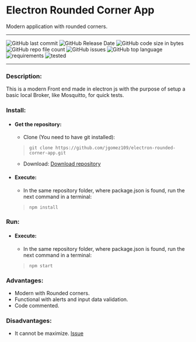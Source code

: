 # Electron Rounded Corner App
Modern application with rounded corners. 

<hr>

![GitHub last commit](https://img.shields.io/github/last-commit/jgomez109/electron-rounded-corner-app?logo=Github)
![GitHub Release Date](https://img.shields.io/github/release-date/jgomez109/electron-rounded-corner-app?logo=github)
![GitHub code size in bytes](https://img.shields.io/github/languages/code-size/jgomez109/electron-rounded-corner-app?logo=github)
![GitHub repo file count](https://img.shields.io/github/directory-file-count/jgomez109/electron-rounded-corner-app?logo=github)
![GitHub issues](https://img.shields.io/github/issues/jgomez109/electron-rounded-corner-app?logo=github)
![GitHub top language](https://img.shields.io/github/languages/top/jgomez109/electron-rounded-corner-app?logo=github)
![requirements](https://img.shields.io/badge/Requirements-Node%20js-green)
![tested](https://img.shields.io/badge/Tested-on%20Windows-brightgreen)

<hr>

### Description:
This is a modern Front end made in electron js with the purpose of setup a basic local Broker, like Mosquitto, for quick tests.

### Install:
+ #### Get the repository:
  - Clone (You need to have git installed):
  > ```git clone https://github.com/jgomez109/electron-rounded-corner-app.git ```
  - Download:
  [Download repository](https://github.com/jgomez109/electron-rounded-corner-app/archive/refs/heads/main.zip)

+ #### Execute:
  - In the same repository folder, where package.json is found, run the next command in a terminal: 
  > ```npm install```
  

### Run:
+ #### Execute:
  - In the same repository folder, where package.json is found, run the next command in a terminal: 
  > ```npm start```
  
### Advantages:
- Modern with Rounded corners.
- Functional with alerts and input data validation.
- Code commented.

### Disadvantages:
- It cannot be maximize. [Issue](https://github.com/electron/electron/issues/27264)
